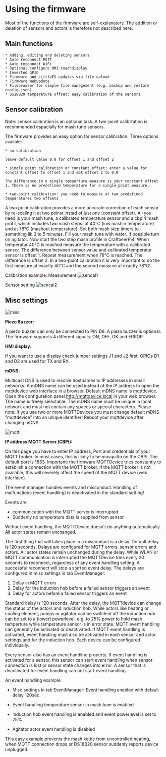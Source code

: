 # Using the firmware

Most of the functions of the firmware are self-explanatory. The addition or deletion of sensors and actors is therefore not described here.

## Main functions

    * Adding, editing and deleting sensors
    * Auto reconnect MQTT
    * Auto reconnect WiFi
    * Optional configure HMI touchdisplay
    * Inverted GPIO
    * Firmware and LittleFS updates via file upload
    * Firmware WebUpdate
    * Filebrowser for simple file management (e.g. backup and restore config.json)
    * DS18B20 temperature offset: easy calibration of the sensors

## Sensor calibration

Note: sensor calibration is an optional task. A two-point calibrtation is recommended espacially for mash tune sensors.

The firmware provides an easy option for sensor calibration. Three options availble:

    * no calibration
    
    leave default value 0.0 for offset 1 and offset 2
    
    * single point calibration or constant offset: enter a value for constant offset to offset 1 and set offset 2 to 0.0

    The difference in a single temperture measure is your constant offset 1. There is no predefined temperature for a single point measure.

    * two-point calibration: you need to measure at two predefined temperatures two offsets

A two point calibration provides a more accurate correction of each sensor by re-scaling it at two poinst instad of just one (constant offset). All you need is your mash tune, a calibrated temperature sensor and a cbpi4 mash profil, which includes two mash steps: at 40°C (low mashin temperature) and at 78°C (mashout temperature). Set both mash step timers to something lik 3 to 5 minutes. Fill your mash tune with water. If possible turn on agitator. Now start the two step mash profile in CraftbeerPi4. When temperatur 40°C is reached measure the temperature with a calibrated sensor. The difference between sensor value and calibrated temperatur sensor is offset 1. Repeat measurement when 78°C is reached. The difference is offset 2. In a two-point calibration it is very important to do the first measure at exactly 40°C and the second measure at exactly 78°C!

Calibration example:
Measurement
![sencal1](img/sensor_calibration2.jpg)

Sensor setting
![sencal2](img/sensor_calibration.jpg)

## Misc settings

![misc](img/misc.jpg)

**Piezo Buzzer:**

A piezo buzzer can only be connected to PIN D8. A piezo buzzer is optional. The firmware supports 4 different signals: ON, OFF, OK and ERROR

**HMI display:**

If you want to use a display check jumper settings J1 and J2 first. GPIOs D1 and D2 are used for TX and RX.

**mDNS:**

Multicast DNS is used to resolve hostnames to IP addresses in small networks. A mDNS name can be used instead of the IP address to open the mqttdevice web interface in a browser. Default mDNS name is mqttdevice. Open the configuration panel <http://mqttdevice.local> in your web browser. The name is freely selectable. The mDNS name must be unique in local network and must not contain any spaces or special characters. Please note: if you use two or more MQTTDevices you must change default mDNS "mqttdevice" into an unique identifier! Reboot your mqttdevice after changing mDNS.

![mqtt](img/mqtt.jpg)

**IP address MQTT Server (CBPi):**

On this page you have to enter IP address, Port and credentials of your MQTT broker. In most cases, this is likely to be mosquitto on the CBPi. The default port is 1883.
Important: the firmware MQTTDevice tries constantly to establish a connection with the MQTT broker. If the MQTT broker is not available, this will severely affect the speed of the MQTT device (web interface).

The event manager handles events and misconduct. Handling of malfunctions (event handling) is deactivated in the standard setting!

Events are

* communication with the MQTT server is interrupted
* Suddenly no temperature data is supplied from sensor

Without event handling, the MQTTDevice doesn't do anything automatically. All actor states remain unchanged.

The first thing that will takes place in a misconduct is a delay. Default delay is 120 seconds. Delays are configured for MQTT errors, sensor errors and actors. All actor states remain unchanged during the delay. While WLAN or MQTT communication is interrupted the MQTTDevice tries every 20 seconds to reconnect, regardless of any event handling setting. A successful reconnect will stop a started event delay.
The delays are configured in misc settings in tab EventManager:

1. Delay in MQTT errors
2. Delay for the induction hob before a failed sensor triggers an event
3. Delay for actors before a failed sensor triggers an event

Standard delay is 120 seconds. After the delay, the MQTTdevice can change the status of the actors and induction hob. While actors like heating or cooling element, pumps or agitator can be switched off the induction hob can be set to a (lower) powerlevel, e.g. to 25% power to hold mash temperture while temperature sensor is in error state.
MQTT event handling can generally be activated or deactivated. If MQTT event handling is activated, event handling must also be activated in each sensor and actor settings and for the induction hob. Each device can be configured individually.

Every sensor also has an event handling property. If event handling is activated for a sensor, this sensor can start event handling when sensor connection is lost or sensor state changes into error. A sensor that is deactivated for event handling can not start event handling.

An event handling example:

* Misc settings in tab EventManager: Event handling enabled with default delay 120sec

* Event handling temperature sensor in mash tune is enabled

* Induction hob event handling is enabled and event powerlevel is set to 25%

* Agitator actor event handling is disabled

This easy example prevents the mash kettle from uncontrolled heating, when MQTT connection drops or DS18B20 sensor suddenly reports device unplugged.
